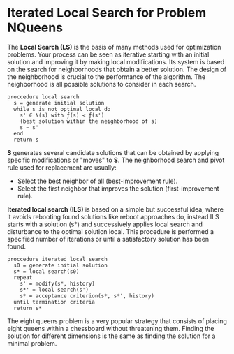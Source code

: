 # Iterated Local Search for Problem NQueens
The **Local Search (LS)** is the basis of many methods used for optimization problems. Your process can be seen as iterative starting with an initial solution and improving it by making local modifications. Its system is based on the search for neighborhoods that obtain a better solution. The design of the neighborhood is crucial to the performance of the algorithm. The neighborhood is all possible solutions to consider in each search.

```
proccedure local search
  s = generate initial solution
  while s is not optimal local do
    s' ∈ N(s) with ƒ(s) < ƒ(s')
    (best solution within the neighborhood of s)
    s ← s'
  end
  return s
```

**S** generates several candidate solutions that can be obtained by applying specific modifications or "moves" to **S**. The neighborhood search and pivot rule used for replacement are usually:
* Select the best neighbor of all (best-improvement rule).
* Select the first neighbor that improves the solution (first-improvement rule).

**Iterated local search (ILS)** is based on a simple but successful idea, where it avoids rebooting found solutions like reboot approaches do, instead ILS starts with a solution (s*) and successively applies local search and disturbance to the optimal solution local. This procedure is performed a specified number of iterations or until a satisfactory solution has been found.

```
proccedure iterated local search
  s0 = generate initial solution
  s* = local search(s0)
  repeat
    s' = modify(s*, history)
    s*' = local search(s')
    s* = acceptance criterion(s*, s*', history)
  until termination criteria
  return s*
```

The eight queens problem is a very popular strategy that consists of placing eight queens within a chessboard without threatening them. Finding the solution for different dimensions is the same as finding the solution for a minimal problem.

